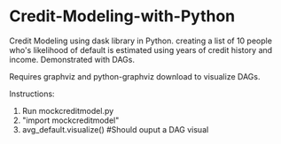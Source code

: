 # Credit-Modeling-with-Python
Credit Modeling using dask library in Python. creating a list of 10 people who's likelihood of default is estimated using years of credit history and income. Demonstrated with DAGs. 


Requires graphviz and python-graphviz download to visualize DAGs. 

Instructions:
1. Run mockcreditmodel.py
2. "import mockcreditmodel"
3. avg_default.visualize() #Should ouput a DAG visual

